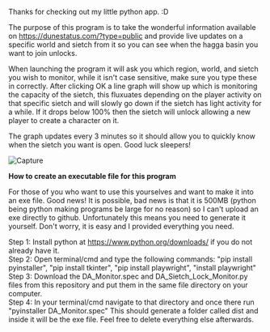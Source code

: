 Thanks for checking out my little python app. :D

The purpose of this program is to take the wonderful information available on https://dunestatus.com/?type=public and provide live updates on a specific world and sietch from it so you can see when the hagga basin you want to join unlocks.

When launching the program it will ask you which region, world, and sietch you wish to monitor, while it isn't case sensitive, make sure you type these in correctly. After clicking OK a line graph will show up which is monitoring the capacity of the sietch, this fluxuates depending on the player activity on that specific sietch and will slowly go down if the sietch has light activity for a while. If it drops below 100% then the sietch will unlock allowing a new player to create a character on it.

The graph updates every 3 minutes so it should allow you to quickly know when the sietch you want is open. Good luck sleepers!

![Capture](https://github.com/user-attachments/assets/4964e34e-3626-4dbc-89ed-a77ff5ecab46)

**How to create an executable file for this program**

For those of you who want to use this yourselves and want to make it into an exe file. Good news! It is possible, bad news is that it is 500MB (python being python making programs be large for no reason) so I can't upload an exe directly to github. Unfortunately this means you need to generate it yourself. Don't worry, it is easy and I provided everything you need.

Step 1: Install python at https://www.python.org/downloads/ if you do not already have it.<br>
Step 2: Open terminal/cmd and type the following commands: "pip install pyinstaller", "pip install tkinter", "pip install playwright", "install playwright"<br>
Step 3: Download the DA_Monitor.spec and DA_Sietch_Lock_Monitor.py files from this repository and put them in the same file directory on your computer.<br>
Step 4: In your terminal/cmd navigate to that directory and once there run "pyinstaller DA_Monitor.spec" This should generate a folder called dist and inside it will be the exe file. Feel free to delete everything else afterwards.
